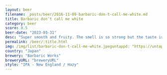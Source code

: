 ```yaml
---
layout: beer
filename: _posts/beer/2016-11-09-barbaric-don-t-call-me-white.md
title: Barbaric don’t call me white
category: beer
score: 8.5
beer-date: "2023-03-31"
desc: "Super smooth and fruity. The smell is so strong but the taste is mild"
permalink: /beer/:title.html
img: /img/list/barbaric-don-t-call-me-white.jpeguntappd: "https://untappd.com/b/barbaric-works-dont-call-me-white--2023-/5282385"
country: "Japan"
brewery: "Barbaric Works"
breweryURL: "breweryURL"
style: "IPA - New England / Hazy"
---
```

